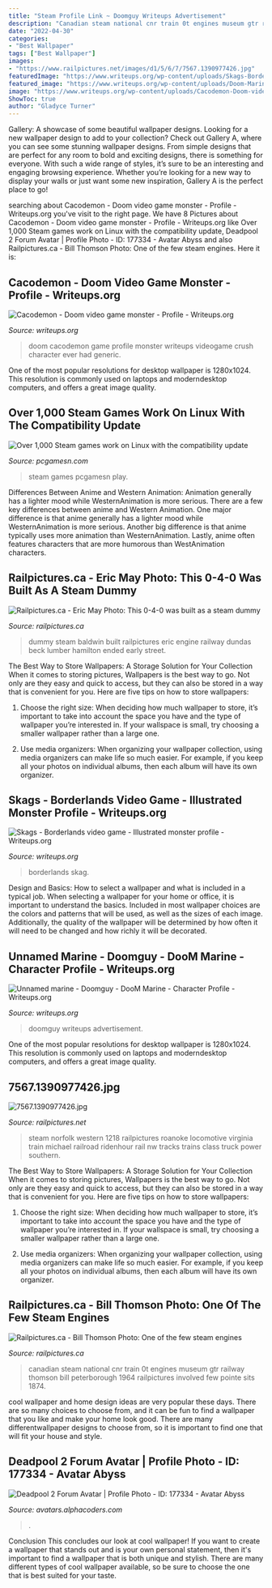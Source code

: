```yaml
---
title: "Steam Profile Link ~ Doomguy Writeups Advertisement"
description: "Canadian steam national cnr train 0t engines museum gtr railway thomson bill peterborough 1964 railpictures involved few pointe sits 1874"
date: "2022-04-30"
categories:
- "Best Wallpaper"
tags: ["Best Wallpaper"]
images:
- "https://www.railpictures.net/images/d1/5/6/7/7567.1390977426.jpg"
featuredImage: "https://www.writeups.org/wp-content/uploads/Skags-Borderlands-video-game-d.jpg?is-pending-load=1"
featured_image: "https://www.writeups.org/wp-content/uploads/Doom-Marine-Doomguy-b.jpg?is-pending-load=1"
image: "https://www.writeups.org/wp-content/uploads/Cacodemon-Doom-video-game.jpg"
ShowToc: true
author: "Gladyce Turner"
---
```



Gallery: A showcase of some beautiful wallpaper designs.
Looking for a new wallpaper design to add to your collection? Check out Gallery A, where you can see some stunning wallpaper designs. From simple designs that are perfect for any room to bold and exciting designs, there is something for everyone. With such a wide range of styles, it’s sure to be an interesting and engaging browsing experience. Whether you’re looking for a new way to display your walls or just want some new inspiration, Gallery A is the perfect place to go!
		
		
		
		
		
		
		
	

		
searching about Cacodemon - Doom video game monster - Profile - Writeups.org you've visit to the right page. We have 8 Pictures about Cacodemon - Doom video game monster - Profile - Writeups.org like Over 1,000 Steam games work on Linux with the compatibility update, Deadpool 2 Forum Avatar | Profile Photo - ID: 177334 - Avatar Abyss and also Railpictures.ca - Bill Thomson Photo: One of the few steam engines. Here it is:
		
    
## Cacodemon - Doom Video Game Monster - Profile - Writeups.org

<img loading=lazy src="https://www.writeups.org/wp-content/uploads/Cacodemon-Doom-video-game.jpg" onerror="this.onerror=null;this.src='https://tse3.mm.bing.net/th?id=OIP.-o9lgahLDGRD9706Q1vh8QHaH7&amp;pid=15.1';" alt="Cacodemon - Doom video game monster - Profile - Writeups.org">

_Source: writeups.org_

>doom cacodemon game profile monster writeups videogame crush character ever had generic. 

	

One of the most popular resolutions for desktop wallpaper is 1280x1024. This resolution is commonly used on laptops and moderndesktop computers, and offers a great image quality.

    
## Over 1,000 Steam Games Work On Linux With The Compatibility Update

<img loading=lazy src="https://www.pcgamesn.com/wp-content/uploads/2018/07/steam-logo-e1533030784380.jpg" onerror="this.onerror=null;this.src='https://tse4.mm.bing.net/th?id=OIP.tmZ6fKUjg5adtJGeCBUppgHaEK&amp;pid=15.1';" alt="Over 1,000 Steam games work on Linux with the compatibility update">

_Source: pcgamesn.com_

>steam games pcgamesn play. 

	

Differences Between Anime and Western Animation: Animation generally has a lighter mood while WesternAnimation is more serious.
There are a few key differences between anime and Western Animation. One major difference is that anime generally has a lighter mood while WesternAnimation is more serious. Another big difference is that anime typically uses more animation than WesternAnimation. Lastly, anime often features characters that are more humorous than WestAnimation characters.

    
## Railpictures.ca - Eric May Photo: This 0-4-0 Was Built As A Steam Dummy

<img loading=lazy src="http://www.railpictures.ca/wp-content/uploads/2016/03/DSCN0037edited.jpg" onerror="this.onerror=null;this.src='https://tse1.mm.bing.net/th?id=OIP.qM4wzlSs7GAoEdInH2EgHQHaFj&amp;pid=15.1';" alt="Railpictures.ca - Eric May Photo: This 0-4-0 was built as a steam dummy">

_Source: railpictures.ca_

>dummy steam baldwin built railpictures eric engine railway dundas beck lumber hamilton ended early street. 

	

The Best Way to Store Wallpapers: A Storage Solution for Your Collection
When it comes to storing pictures, Wallpapers is the best way to go. Not only are they easy and quick to access, but they can also be stored in a way that is convenient for you. Here are five tips on how to store wallpapers:
1) Choose the right size: When deciding how much wallpaper to store, it’s important to take into account the space you have and the type of wallpaper you’re interested in. If your wallspace is small, try choosing a smaller wallpaper rather than a large one.

2) Use media organizers: When organizing your wallpaper collection, using media organizers can make life so much easier. For example, if you keep all your photos on individual albums, then each album will have its own organizer.

    
## Skags - Borderlands Video Game - Illustrated Monster Profile - Writeups.org

<img loading=lazy src="https://www.writeups.org/wp-content/uploads/Skags-Borderlands-video-game-d.jpg?is-pending-load=1" onerror="this.onerror=null;this.src='https://tse2.mm.bing.net/th?id=OIP.Fe92vsFvwMD9tqBkuOBeOgHaMb&amp;pid=15.1';" alt="Skags - Borderlands video game - Illustrated monster profile - Writeups.org">

_Source: writeups.org_

>borderlands skag. 

	

Design and Basics: How to select a wallpaper and what is included in a typical job.
When selecting a wallpaper for your home or office, it is important to understand the basics. Included in most wallpaper choices are the colors and patterns that will be used, as well as the sizes of each image. Additionally, the quality of the wallpaper will be determined by how often it will need to be changed and how richly it will be decorated.

    
## Unnamed Marine - Doomguy - DooM Marine - Character Profile - Writeups.org

<img loading=lazy src="https://www.writeups.org/wp-content/uploads/Doom-Marine-Doomguy-b.jpg?is-pending-load=1" onerror="this.onerror=null;this.src='https://tse2.mm.bing.net/th?id=OIP.R34EvE5LRtGP9a4YWNgSOAHaP9&amp;pid=15.1';" alt="Unnamed marine - Doomguy - DooM Marine - Character Profile - Writeups.org">

_Source: writeups.org_

>doomguy writeups advertisement. 

	

One of the most popular resolutions for desktop wallpaper is 1280x1024. This resolution is commonly used on laptops and moderndesktop computers, and offers a great image quality.

    
## 7567.1390977426.jpg

<img loading=lazy src="https://www.railpictures.net/images/d1/5/6/7/7567.1390977426.jpg" onerror="this.onerror=null;this.src='https://tse4.mm.bing.net/th?id=OIP.Kju46Fv5JZGzGJ5sihJs1wHaLU&amp;pid=15.1';" alt="7567.1390977426.jpg">

_Source: railpictures.net_

>steam norfolk western 1218 railpictures roanoke locomotive virginia train michael railroad ridenhour rail nw tracks trains class truck power southern. 

	

The Best Way to Store Wallpapers: A Storage Solution for Your Collection
When it comes to storing pictures, Wallpapers is the best way to go. Not only are they easy and quick to access, but they can also be stored in a way that is convenient for you. Here are five tips on how to store wallpapers:
1) Choose the right size: When deciding how much wallpaper to store, it’s important to take into account the space you have and the type of wallpaper you’re interested in. If your wallspace is small, try choosing a smaller wallpaper rather than a large one.

2) Use media organizers: When organizing your wallpaper collection, using media organizers can make life so much easier. For example, if you keep all your photos on individual albums, then each album will have its own organizer.

    
## Railpictures.ca - Bill Thomson Photo: One Of The Few Steam Engines

<img loading=lazy src="http://www.railpictures.ca/wp-content/uploads/2016/10/CNR-247-Canadian-National-Museum-Train-at-Peterborough-ON-May-1964-Bill-Thomson-IMG-920e-despec-cc-sat-shdw-shrp.jpg" onerror="this.onerror=null;this.src='https://tse3.mm.bing.net/th?id=OIP.mrTlYiMCkn1voKAyYwqwyAHaE-&amp;pid=15.1';" alt="Railpictures.ca - Bill Thomson Photo: One of the few steam engines">

_Source: railpictures.ca_

>canadian steam national cnr train 0t engines museum gtr railway thomson bill peterborough 1964 railpictures involved few pointe sits 1874. 

	

cool wallpaper and home design ideas are very popular these days. There are so many choices to choose from, and it can be fun to find a wallpaper that you like and make your home look good. There are many differentwallpaper designs to choose from, so it is important to find one that will fit your house and style.

    
## Deadpool 2 Forum Avatar | Profile Photo - ID: 177334 - Avatar Abyss

<img loading=lazy src="https://avatarfiles.alphacoders.com/177/thumb-1920-177334.jpg" onerror="this.onerror=null;this.src='https://tse1.mm.bing.net/th?id=OIP.P9u5fPH2ihBl2J9GhkQbRAHaHa&amp;pid=15.1';" alt="Deadpool 2 Forum Avatar | Profile Photo - ID: 177334 - Avatar Abyss">

_Source: avatars.alphacoders.com_

>. 

	

Conclusion
This concludes our look at cool wallpaper! If you want to create a wallpaper that stands out and is your own personal statement, then it's important to find a wallpaper that is both unique and stylish. There are many different types of cool wallpaper available, so be sure to choose the one that is best suited for your taste.

